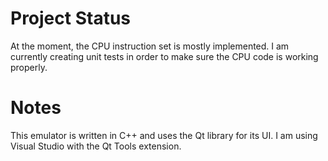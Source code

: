# Project Status

At the moment, the CPU instruction set is mostly implemented. I am currently creating unit tests in order to make sure the CPU code is working properly.

# Notes

This emulator is written in C++ and uses the Qt library for its UI. I am using Visual Studio with the Qt Tools extension.
